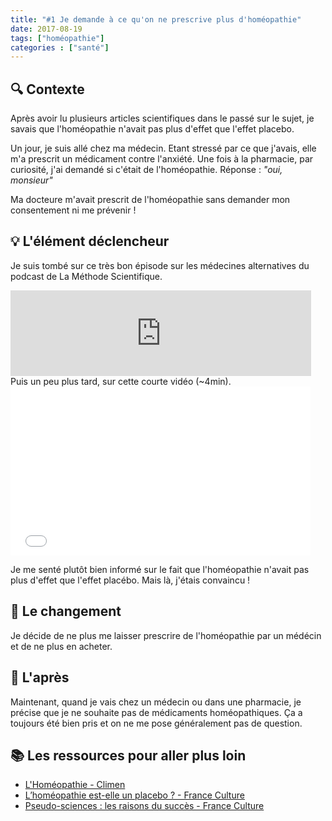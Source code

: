 ```yaml
---
title: "#1 Je demande à ce qu'on ne prescrive plus d'homéopathie"
date: 2017-08-19
tags: ["homéopathie"]
categories : ["santé"]
---
```


## 🔍 Contexte
Après avoir lu plusieurs articles scientifiques dans le passé sur le sujet, je savais que l'homéopathie n'avait pas plus d'effet que l'effet placebo. 

Un jour, je suis allé chez ma médecin. Etant stressé par ce que j'avais, elle m'a prescrit un médicament contre l'anxiété. 
Une fois à la pharmacie, par curiosité, j'ai demandé si c'était de l'homéopathie. Réponse : _"oui, monsieur"_

Ma docteure m'avait prescrit de l'homéopathie sans demander mon consentement ni me prévenir !

## 💡 L'élément déclencheur
Je suis tombé sur ce très bon épisode sur les médecines alternatives du podcast de La Méthode Scientifique.

<div class="embed-responsive embed-responsive-21by9">
    <iframe src="https://www.franceculture.fr/player/export-reecouter?content=40109501-29e1-43e3-b45f-63d1c17f04f9" width="481" frameborder="0" scrolling="no" height="137" class="embed-responsive-item"></iframe>
</div>
Puis un peu plus tard, sur cette courte vidéo (~4min).

<div class="embed-responsive embed-responsive-16by9">
    <iframe frameborder="0" width="480" height="270" src="//www.dailymotion.com/embed/video/x6j1mod" allowfullscreen allow="autoplay" class="embed-responsive-item"></iframe>
</div>

Je me senté plutôt bien informé sur le fait que l'homéopathie n'avait pas plus d'effet que l'effet placébo. Mais là, j'étais convaincu !

## 👣 Le changement
Je décide de ne plus me laisser prescrire de l'homéopathie par un médécin et de ne plus en acheter.

## 🌈 L'après
Maintenant, quand je vais chez un médecin ou dans une pharmacie, je précise que je ne souhaite pas de médicaments homéopathiques. Ça a toujours été bien pris et on ne me pose généralement pas de question.

## 📚 Les ressources pour aller plus loin

- [L'Homéopathie - Climen](https://www.youtube.com/watch?v=LPGMzpuyJO8&feature=youtu.be)
- [L’homéopathie est-elle un placebo ? - France Culture](https://www.franceculture.fr/sciences/lhomeopathie-est-elle-un-placebo)
- [Pseudo-sciences : les raisons du succès - France Culture](https://www.franceculture.fr/emissions/la-methode-scientifique/pseudo-sciences-les-raisons-du-succes)